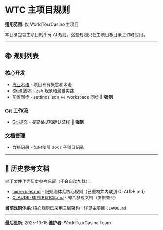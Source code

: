 # WTC 主项目规则

**适用范围**: 仅 WorldTourCasino 主项目

本目录包含主项目的所有 AI 规则。这些规则只在主项目根目录工作时应用。

---

## 📚 规则列表

### 核心开发

- [专业术语](./terminology.md) - 项目专有概念和术语
- [Shell 脚本](./shell-scripts.md) - zsh 规范和最佳实践
- [配置同步](./config-sync.md) - settings.json ↔ workspace 同步 📜 **强制**

### Git 工作流

- [Git 提交](./git-commits.md) - 提交格式和确认流程 📜 **强制**

### 文档管理

- [文档记录](./doc-workflow.md) - 如何使用 docs 子项目记录

---

## 📖 历史参考文档

以下文件作为历史参考保留（不会自动加载）：

- [core-rules.md](./core-rules.md) - 旧规则体系核心规则（已重构并内联到 CLAUDE.md）
- [CLAUDE-REFERENCE.md](./CLAUDE-REFERENCE.md) - 综合参考文档（仅供查阅）

**当前规则体系**: 核心规则已采用三层架构，详见主项目 `CLAUDE.md`

---

**最后更新**: 2025-10-15
**维护者**: WorldTourCasino Team
